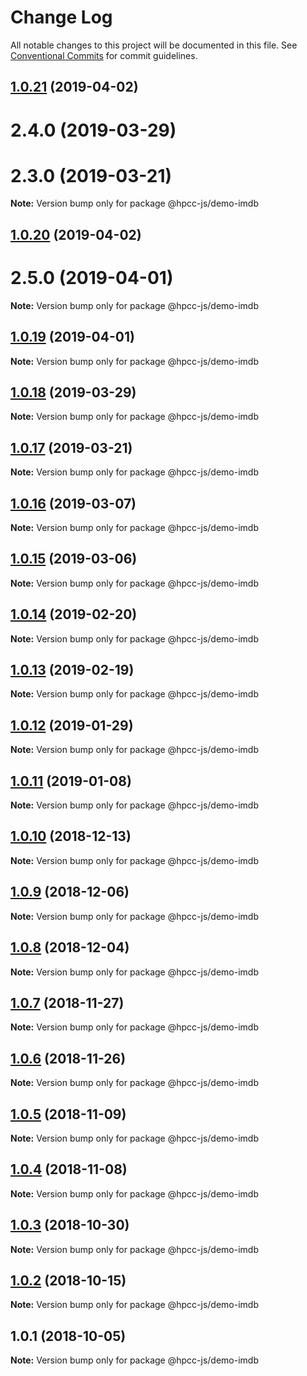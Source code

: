 # Change Log

All notable changes to this project will be documented in this file.
See [Conventional Commits](https://conventionalcommits.org) for commit guidelines.

## [1.0.21](https://github.com/GordonSmith/Visualization/compare/@hpcc-js/demo-imdb@1.0.16...@hpcc-js/demo-imdb@1.0.21) (2019-04-02)



# 2.4.0 (2019-03-29)



# 2.3.0 (2019-03-21)

**Note:** Version bump only for package @hpcc-js/demo-imdb






## [1.0.20](https://github.com/GordonSmith/Visualization/compare/@hpcc-js/demo-imdb@1.0.16...@hpcc-js/demo-imdb@1.0.20) (2019-04-02)



# 2.5.0 (2019-04-01)

**Note:** Version bump only for package @hpcc-js/demo-imdb






## [1.0.19](https://github.com/GordonSmith/Visualization/compare/@hpcc-js/demo-imdb@1.0.16...@hpcc-js/demo-imdb@1.0.19) (2019-04-01)

**Note:** Version bump only for package @hpcc-js/demo-imdb






## [1.0.18](https://github.com/GordonSmith/Visualization/compare/@hpcc-js/demo-imdb@1.0.16...@hpcc-js/demo-imdb@1.0.18) (2019-03-29)

**Note:** Version bump only for package @hpcc-js/demo-imdb






## [1.0.17](https://github.com/GordonSmith/Visualization/compare/@hpcc-js/demo-imdb@1.0.16...@hpcc-js/demo-imdb@1.0.17) (2019-03-21)

**Note:** Version bump only for package @hpcc-js/demo-imdb






## [1.0.16](https://github.com/GordonSmith/Visualization/compare/@hpcc-js/demo-imdb@1.0.15...@hpcc-js/demo-imdb@1.0.16) (2019-03-07)

**Note:** Version bump only for package @hpcc-js/demo-imdb






## [1.0.15](https://github.com/GordonSmith/Visualization/compare/@hpcc-js/demo-imdb@1.0.14...@hpcc-js/demo-imdb@1.0.15) (2019-03-06)

**Note:** Version bump only for package @hpcc-js/demo-imdb






## [1.0.14](https://github.com/GordonSmith/Visualization/compare/@hpcc-js/demo-imdb@1.0.13...@hpcc-js/demo-imdb@1.0.14) (2019-02-20)

**Note:** Version bump only for package @hpcc-js/demo-imdb






## [1.0.13](https://github.com/GordonSmith/Visualization/compare/@hpcc-js/demo-imdb@1.0.12...@hpcc-js/demo-imdb@1.0.13) (2019-02-19)

**Note:** Version bump only for package @hpcc-js/demo-imdb






## [1.0.12](https://github.com/GordonSmith/Visualization/compare/@hpcc-js/demo-imdb@1.0.11...@hpcc-js/demo-imdb@1.0.12) (2019-01-29)

**Note:** Version bump only for package @hpcc-js/demo-imdb






## [1.0.11](https://github.com/GordonSmith/Visualization/compare/@hpcc-js/demo-imdb@1.0.10...@hpcc-js/demo-imdb@1.0.11) (2019-01-08)

**Note:** Version bump only for package @hpcc-js/demo-imdb






## [1.0.10](https://github.com/GordonSmith/Visualization/compare/@hpcc-js/demo-imdb@1.0.9...@hpcc-js/demo-imdb@1.0.10) (2018-12-13)

**Note:** Version bump only for package @hpcc-js/demo-imdb






## [1.0.9](https://github.com/GordonSmith/Visualization/compare/@hpcc-js/demo-imdb@1.0.8...@hpcc-js/demo-imdb@1.0.9) (2018-12-06)

**Note:** Version bump only for package @hpcc-js/demo-imdb






## [1.0.8](https://github.com/GordonSmith/Visualization/compare/@hpcc-js/demo-imdb@1.0.7...@hpcc-js/demo-imdb@1.0.8) (2018-12-04)

**Note:** Version bump only for package @hpcc-js/demo-imdb






## [1.0.7](https://github.com/GordonSmith/Visualization/compare/@hpcc-js/demo-imdb@1.0.6...@hpcc-js/demo-imdb@1.0.7) (2018-11-27)

**Note:** Version bump only for package @hpcc-js/demo-imdb






<a name="1.0.6"></a>
## [1.0.6](https://github.com/GordonSmith/Visualization/compare/@hpcc-js/demo-imdb@1.0.5...@hpcc-js/demo-imdb@1.0.6) (2018-11-26)

**Note:** Version bump only for package @hpcc-js/demo-imdb





<a name="1.0.5"></a>
## [1.0.5](https://github.com/GordonSmith/Visualization/compare/@hpcc-js/demo-imdb@1.0.4...@hpcc-js/demo-imdb@1.0.5) (2018-11-09)

**Note:** Version bump only for package @hpcc-js/demo-imdb





<a name="1.0.4"></a>
## [1.0.4](https://github.com/GordonSmith/Visualization/compare/@hpcc-js/demo-imdb@1.0.3...@hpcc-js/demo-imdb@1.0.4) (2018-11-08)

**Note:** Version bump only for package @hpcc-js/demo-imdb





<a name="1.0.3"></a>
## [1.0.3](https://github.com/GordonSmith/Visualization/compare/@hpcc-js/demo-imdb@1.0.2...@hpcc-js/demo-imdb@1.0.3) (2018-10-30)

**Note:** Version bump only for package @hpcc-js/demo-imdb





<a name="1.0.2"></a>
## [1.0.2](https://github.com/GordonSmith/Visualization/compare/@hpcc-js/demo-imdb@1.0.1...@hpcc-js/demo-imdb@1.0.2) (2018-10-15)

**Note:** Version bump only for package @hpcc-js/demo-imdb





<a name="1.0.1"></a>
## 1.0.1 (2018-10-05)

**Note:** Version bump only for package @hpcc-js/demo-imdb

